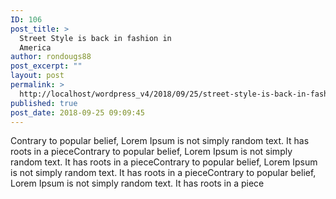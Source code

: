 ```yaml
---
ID: 106
post_title: >
  Street Style is back in fashion in
  America
author: rondougs88
post_excerpt: ""
layout: post
permalink: >
  http://localhost/wordpress_v4/2018/09/25/street-style-is-back-in-fashion/
published: true
post_date: 2018-09-25 09:09:45
---
```

Contrary to popular belief, Lorem Ipsum is not simply random text. It has roots in a pieceContrary to popular belief, Lorem Ipsum is not simply random text. It has roots in a pieceContrary to popular belief, Lorem Ipsum is not simply random text. It has roots in a pieceContrary to popular belief, Lorem Ipsum is not simply random text. It has roots in a piece